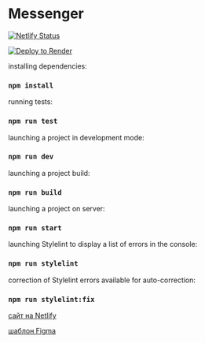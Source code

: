 # Messenger

[![Netlify Status](https://api.netlify.com/api/v1/badges/8e3cfa15-c747-4b26-a08e-e7621becdc07/deploy-status)](https://app.netlify.com/sites/rococo-pony-ffd524/deploys)

[![Deploy to Render](https://render.com/images/deploy-to-render-button.svg)](https://messenger-praktikum-yandex-j2lu.onrender.com/)

installing dependencies:

### `npm install` 

running tests:

### `npm run test` 

launching a project in development mode:

### `npm run dev` 

launching a project build:

### `npm run build` 

launching a project on server:

### `npm run start` 

launching Stylelint to display a list of errors in the console:

### `npm run stylelint`

correction of Stylelint errors available for auto-correction:

### `npm run stylelint:fix`

[сайт на Netlify ](https://rococo-pony-ffd524.netlify.app/)
 
[шаблон Figma ](https://www.figma.com/file/jF5fFFzgGOxQeB4CmKWTiE/Chat_external_link?node-id=0%3A1&t=r3MYV1qHfwynltXN-0)

